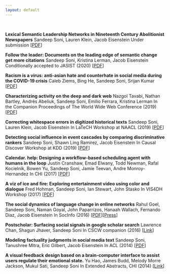 ```yaml
---
layout: default
---
```


<br>

**Lexical Semantic Leadership Networks in Nineteenth Century Abolitionist Newspapers**
Sandeep Soni, Lauren Klein, Jacob Eisenstein
Under submission
[[PDF]()]

**Follow the leader: Documents on the leading edge of semantic change get more citations**
Sandeep Soni, Kristina Lerman, Jacob Eisenstein
Conditionally accepted to JASIST (2020)
[[PDF](https://arxiv.org/pdf/1909.04189.pdf)]

**Racism is a virus: anti-asian hate and counterhate in social media during the COVID-19 crisis**
Caleb Ziems, Bing He, Sandeep Soni, Srijan Kumar
[[PDF](https://arxiv.org/pdf/2005.12423.pdf)]

**Characterizing activity on the deep and dark web**
Nazgol Tavabi, Nathan Bartley, Andrés Abeliuk, Sandeep Soni, Emilio Ferrara, Kristina Lerman
In the Companion Proceedings of The World Wide Web Conference (2019)
[[PDF](https://arxiv.org/pdf/1903.00156.pdf)]

**Correcting whitespace errors in digitized historical texts**
Sandeep Soni, Lauren Klein, Jacob Eisenstein
In LaTeCH Workshop at NAACL (2019)
[[PDF](https://www.aclweb.org/anthology/W19-2513.pdf)]

**Detecting social influence in event cascades by comparing discriminative rankers**
Sandeep Soni, Shawn Ling Ramirez, Jacob Eisenstein
In Causal Discover Workshop at KDD (2019)
[[PDF](http://proceedings.mlr.press/v104/soni19a/soni19a.pdf)]

**Calendar. help: Designing a workflow-based scheduling agent with humans in the loop**
Justin Cranshaw, Emad Elwany, Todd Newman, Rafal Kocielnik, Bowen Yu, Sandeep Soni, Jamie Teevan, Andre Monroy-Hernandez
In CHI (2017)
[[PDF](https://github.com/sandeepsoni/sandeepsoni.github.io/blob/master/resources/cranshaw-chi-2017.pdf)]

**A viz of ice and fire: Exploring entertainment video using color and dialogue**
Fred Hohman, Sandeep Soni, Ian Stewart, John Stasko
In VIS4DH Workshop (2017)
[[PDF](https://www.cc.gatech.edu/~stasko/papers/vis4dh17-thrones.pdf)]

**The social dynamics of language change in online networks**
Rahul Goel, Sandeep Soni, Naman Goyal, John Paparrizos, Hanaah Wallach, Fernando Diaz, Jacob Eisenstein
In SocInfo (2016)
[[PDF](https://arxiv.org/pdf/1609.02075.pdf)][[Press](https://gretchenmcculloch.com/book/)]

**Postscholar: Surfacing social signals in google scholar search**
Lawrence Chan, Shagun Jhaver, Sandeep Soni
In CSCW companion (2016)
[[Link](https://dl.acm.org/doi/abs/10.1145/2818052.2874314)]

**Modeling factuality judgments in social media text**
Sandeep Soni, Tanushree Mitra, Eric Gilbert, Jacob Eisenstein
In ACL (2014)
[[PDF](https://www.aclweb.org/anthology/P14-2068.pdf)]

**A visual feedback design based on a brain-computer interface to assist users regulate their emotional state.**
Yu Hao, James Budd, Melody Morre Jackson, Mukul Sati, Sandeep Soni
In Extended Abstracts, CHI (2014)
[[Link](https://dl.acm.org/doi/abs/10.1145/2559206.2581132)]

<br><br>
